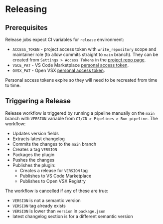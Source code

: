 # Releasing

## Prerequisites

Release jobs expect CI variables for `release` environment:

- `ACCESS_TOKEN` - project access token with `write_repository` scope and
  maintainer role (to allow commits straight to `main` branch). They can be
  created from `Settings > Access Tokens` in the [project repo
  page](https://gitlab.com/sensmetry/public/sysml-2ls/-/settings/access_tokens).
- `VSCE_PAT` - VS Code Marketplace [personal access
  token](https://learn.microsoft.com/azure/devops/organizations/accounts/use-personal-access-tokens-to-authenticate).
- `OVSX_PAT` - Open VSX [personal access
  token](https://open-vsx.org/user-settings/tokens).

Personal access tokens expire so they will need to be recreated from time to
time.

## Triggering a Release

Release workflow is triggered by running a pipeline manually on the `main`
branch with `VERSION` variable from `CI/CD > Pipelines > Run pipeline`. The
workflow:

- Updates version fields
- Extracts latest changelog
- Commits the changes to the `main` branch
- Creates a tag `VERSION`
- Packages the plugin
- Pushes the changes
- Publishes the plugin:
  - Creates a release for `VERSION` tag
  - Publishes to VS Code Marketplace
  - Publishes to Open VSX Registry

The workflow is cancelled if any of these are true:

- `VERSION` is not a semantic version
- `VERSION` tag already exists
- `VERSION` is lower than `version` in `package.json`
- latest changelog section is for a different semantic version
